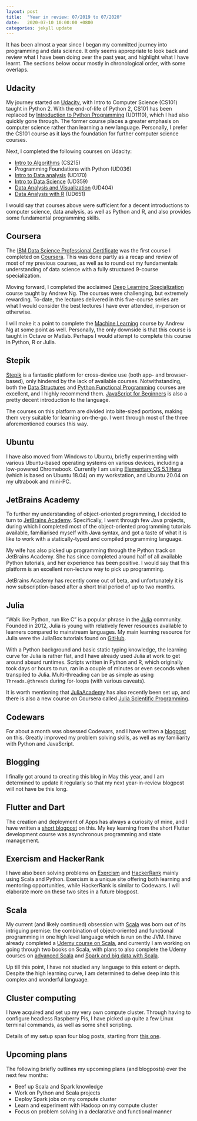 ```yaml
---
layout: post
title:  "Year in review: 07/2019 to 07/2020"
date:   2020-07-10 10:00:00 +0800
categories: jekyll update
---
```


It has been almost a year since I began my committed journey into programming and data science. It only seems appropriate to look back and review what I have been doing over the past year, and highlight what I have learnt. The sections below occur mostly in chronological order, with some overlaps.

## Udacity
My journey started on [Udacity](https://www.udacity.com), with Intro to Computer Science (CS101) taught in Python 2. With the end-of-life of Python 2, CS101 has been replaced by [Introduction to Python Programming](https://www.udacity.com/course/introduction-to-python--ud1110) (UD1110), which I had also quickly gone through. The former course places a greater emphasis on computer science rather than learning a new language. Personally, I prefer the CS101 course as it lays the foundation for further computer science courses.

Next, I completed the following courses on Udacity:
- [Intro to Algorithms](https://www.udacity.com/course/intro-to-algorithms--cs215) (CS215)
- Programming Foundations with Python (UD036)
- [Intro to Data analysis](https://www.udacity.com/course/intro-to-data-analysis--ud170) (UD170)
- [Intro to Data Science](https://www.udacity.com/course/intro-to-data-science--ud359) (UD359)
- [Data Analysis and Visualization](https://www.udacity.com/course/data-analysis-and-visualization--ud404) (UD404)
- [Data Analysis with R](https://www.udacity.com/course/data-analysis-with-r--ud651) (UD651)

I would say that courses above were sufficient for a decent introductions to computer science, data analysis, as well as Python and R, and also provides some fundamental programming skills.

## Coursera
The [IBM Data Science Professional Certificate](https://www.coursera.org/professional-certificates/ibm-data-science) was the first course I completed on [Coursera](https://www.coursera.org/). This was done partly as a recap and review of most of my previous courses, as well as to round out my fundamentals understanding of data science with a fully structured 9-course specialization.

Moving forward, I completed the acclaimed [Deep Learning Specialization](https://www.coursera.org/specializations/deep-learning) course taught by Andrew Ng. The courses were challenging, but extremely rewarding. To-date, the lectures delivered in this five-course series are what I would consider the best lectures I have ever attended, in-person or otherwise.

I will make it a point to complete the [Machine Learning](https://www.coursera.org/learn/machine-learning) course by Andrew Ng at some point as well. Personally, the only downside is that this course is taught in Octave or Matlab. Perhaps I would attempt to complete this course in Python, R or Julia.

## Stepik
[Stepik](https://stepik.org/) is a fantastic platform for cross-device use (both app- and browser-based), only hindered by the lack of available courses. Notwithstanding, both the [Data Structures](https://stepik.org/course/579/promo) and [Python Functional Programming](https://stepik.org/course/2057/promo) courses are excellent, and I highly recommend them. [JavaScript for Beginners](https://stepik.org/course/3432/promo) is also a pretty decent introduction to the language.

The courses on this platform are divided into bite-sized portions, making them very suitable for learning on-the-go. I went through most of the three aforementioned courses this way.

## Ubuntu
I have also moved from Windows to Ubuntu, briefly experimenting with various Ubuntu-based operating systems on various devices, including a low-powered Chromebook. Currently I am using [Elementary OS 5.1 Hera](https://elementary.io/) (which is based on Ubuntu 18.04) on my workstation, and Ubuntu 20.04 on my ultrabook and mini-PC.

## JetBrains Academy
To further my understanding of object-oriented programming, I decided to turn to [JetBrains Academy](https://www.jetbrains.com/academy/). Specifically, I went through few Java projects, during which I completed most of the object-oriented programming tutorials available, familiarised myself with Java syntax, and got a taste of what it is like to work with a statically-typed and compiled programming language.

My wife has also picked up programming through the Python track on JetBrains Academy. She has since completed around half of all available Python tutorials, and her experience has been positive. I would say that this platform is an excellent non-lecture way to pick up programming. 

JetBrains Academy has recently come out of beta, and unfortunately it is now subscription-based after a short trial period of up to two months.

## Julia
“Walk like Python, run like C” is a popular phrase in the [Julia](https://julialang.org/) community. Founded in 2012, Julia is young with relatively fewer resources available to learners compared to mainstream languages. My main learning resource for Julia were the JuliaBox tutorials found on [GitHub](https://github.com/JuliaComputing/JuliaBoxTutorials).

With a Python background and basic static typing knowledge, the learning curve for Julia is rather flat, and I have already used Julia at work to get around absurd runtimes. Scripts written in Python and R, which originally took days or hours to run, ran in a couple of minutes or even seconds when transpiled to Julia. Multi-threading can be as simple as using `Threads.@threads` during for-loops (with various caveats).

It is worth mentioning that [JuliaAcademy](https://juliaacademy.com/) has also recently been set up, and there is also a new course on Coursera called [Julia Scientific Programming](https://www.coursera.org/learn/julia-programming).

## Codewars
For about a month was obsessed Codewars, and I have written a [blogpost](https://zyf0717.github.io/jekyll/update/2020/05/06/learning-from-codewars.html) on this. Greatly improved my problem solving skills, as well as my familiarity with Python and JavaScript.

## Blogging
I finally got around to creating this blog in May this year, and I am determined to update it regularly so that my next year-in-review blogpost will not have be this long.

## Flutter and Dart
The creation and deployment of Apps has always a curiosity of mine, and I have written a [short blogpost](https://zyf0717.github.io/jekyll/update/2020/06/01/fluttering-and-darting.html) on this. My key learning from the short Flutter development course was asynchronous programming and state management.

## Exercism and HackerRank
I have also been solving problems on [Exercism](https://exercism.io/) and [HackerRank](https://www.hackerrank.com/) mainly using Scala and Python. Exercism is a unique site offering both learning and mentoring opportunities, while HackerRank is similar to Codewars. I will elaborate more on these two sites in a future blogpost.

## Scala
My current (and likely continued) obsession with [Scala](https://www.scala-lang.org/) was born out of its intriguing premise: the combination of object-oriented and functional programming in one high level language which is run on the JVM. I have already completed a [Udemy course on Scala](https://www.udemy.com/course/rock-the-jvm-scala-for-beginners/), and currently I am working on going through two books on Scala, with plans to also complete the Udemy courses on [advanced Scala](https://www.udemy.com/course/advanced-scala/) and [Spark and big data with Scala](https://www.udemy.com/course/spark-essentials/).

Up till this point, I have not studied any language to this extent or depth. Despite the high learning curve, I am determined to delve deep into this complex and wonderful language.

## Cluster computing
I have acquired and set up my very own compute cluster. Through having to configure headless Raspberry Pis, I have picked up quite a few Linux terminal commands, as well as some shell scripting.

Details of my setup span four blog posts, starting from [this one](https://zyf0717.github.io/jekyll/update/2020/06/23/pi-clustering-hardware.html).

## Upcoming plans
The following briefly outlines my upcoming plans (and blogposts) over the next few months:
- Beef up Scala and Spark knowledge
- Work on Python and Scala projects
- Deploy Spark jobs on my compute cluster
- Learn and experiment with Hadoop on my compute cluster
- Focus on problem solving in a declarative and functional manner